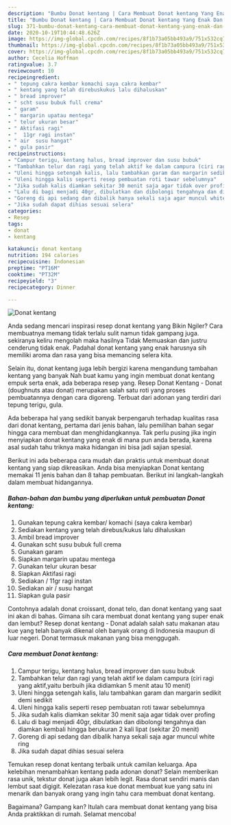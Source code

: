 ```yaml
---
description: "Bumbu Donat kentang | Cara Membuat Donat kentang Yang Enak Dan Mudah"
title: "Bumbu Donat kentang | Cara Membuat Donat kentang Yang Enak Dan Mudah"
slug: 371-bumbu-donat-kentang-cara-membuat-donat-kentang-yang-enak-dan-mudah
date: 2020-10-19T10:44:48.626Z
image: https://img-global.cpcdn.com/recipes/8f1b73a05bb493a9/751x532cq70/donat-kentang-foto-resep-utama.jpg
thumbnail: https://img-global.cpcdn.com/recipes/8f1b73a05bb493a9/751x532cq70/donat-kentang-foto-resep-utama.jpg
cover: https://img-global.cpcdn.com/recipes/8f1b73a05bb493a9/751x532cq70/donat-kentang-foto-resep-utama.jpg
author: Cecelia Hoffman
ratingvalue: 3.7
reviewcount: 10
recipeingredient:
- " tepung cakra kembar komachi saya cakra kembar"
- " kentang yang telah direbuskukus lalu dihaluskan"
- " bread improver"
- " scht susu bubuk full crema"
- " garam"
- " margarin upatau mentega"
- " telur ukuran besar"
- " Aktifasi ragi"
- "  11gr ragi instan"
- " air  susu hangat"
- " gula pasir"
recipeinstructions:
- "Campur terigu, kentang halus, bread improver dan susu bubuk"
- "Tambahkan telur dan ragi yang telah aktif ke dalam campura (ciri ragi yang aktif,yaitu berbuih jika didiamkan 5 menit atau 10 menit)"
- "Uleni hingga setengah kalis, lalu tambahkan garam dan margarin sedikit demi sedikit"
- "Uleni hingga kalis seperti resep pembuatan roti tawar sebelumnya"
- "Jika sudah kalis diamkan sekitar 30 menit saja agar tidak over profing"
- "Lalu di bagi menjadi 40gr, dibulatkan dan dibolongi tengahnya dan diamkan kembali hingga berukuran 2 kali lipat (sekitar 20 menit)"
- "Goreng di api sedang dan dibalik hanya sekali saja agar muncul white ring"
- "Jika sudah dapat dihias sesuai selera"
categories:
- Resep
tags:
- donat
- kentang

katakunci: donat kentang 
nutrition: 194 calories
recipecuisine: Indonesian
preptime: "PT16M"
cooktime: "PT32M"
recipeyield: "3"
recipecategory: Dinner

---
```



![Donat kentang](https://img-global.cpcdn.com/recipes/8f1b73a05bb493a9/751x532cq70/donat-kentang-foto-resep-utama.jpg)

Anda sedang mencari inspirasi resep donat kentang yang Bikin Ngiler? Cara membuatnya memang tidak terlalu sulit namun tidak gampang juga. sekiranya keliru mengolah maka hasilnya Tidak Memuaskan dan justru cenderung tidak enak. Padahal donat kentang yang enak harusnya sih memiliki aroma dan rasa yang bisa memancing selera kita.

Selain itu, donat kentang juga lebih bergizi karena mengandung tambahan kentang yang banyak Nah buat kamu yang ingin membuat donat kentang empuk serta enak, ada beberapa resep yang. Resep Donat Kentang - Donat (doughnuts atau donat) merupakan salah satu roti yang proses pembuatannya dengan cara digoreng. Terbuat dari adonan yang terdiri dari tepung terigu, gula.

Ada beberapa hal yang sedikit banyak berpengaruh terhadap kualitas rasa dari donat kentang, pertama dari jenis bahan, lalu pemilihan bahan segar hingga cara membuat dan menghidangkannya. Tak perlu pusing jika ingin menyiapkan donat kentang yang enak di mana pun anda berada, karena asal sudah tahu triknya maka hidangan ini bisa jadi sajian spesial.


Berikut ini ada beberapa cara mudah dan praktis untuk membuat donat kentang yang siap dikreasikan. Anda bisa menyiapkan Donat kentang memakai 11 jenis bahan dan 8 tahap pembuatan. Berikut ini langkah-langkah dalam membuat hidangannya.

<!--inarticleads1-->

##### Bahan-bahan dan bumbu yang diperlukan untuk pembuatan Donat kentang:

1. Gunakan  tepung cakra kembar/ komachi (saya cakra kembar)
1. Sediakan  kentang yang telah direbus/kukus lalu dihaluskan
1. Ambil  bread improver
1. Gunakan  scht susu bubuk full crema
1. Gunakan  garam
1. Siapkan  margarin upatau mentega
1. Gunakan  telur ukuran besar
1. Siapkan  Aktifasi ragi
1. Sediakan  / 11gr ragi instan
1. Sediakan  air / susu hangat
1. Siapkan  gula pasir


Contohnya adalah donat croissant, donat telo, dan donat kentang yang saat ini akan di bahas. Gimana sih cara membuat donat kentang yang super enak dan lembut? Resep donat kentang - Donat adalah salah satu makanan atau kue yang telah banyak dikenal oleh banyak orang di Indonesia maupun di luar negeri. Donat termasuk makanan yang bisa menggugah. 

<!--inarticleads2-->

##### Cara membuat Donat kentang:

1. Campur terigu, kentang halus, bread improver dan susu bubuk
1. Tambahkan telur dan ragi yang telah aktif ke dalam campura (ciri ragi yang aktif,yaitu berbuih jika didiamkan 5 menit atau 10 menit)
1. Uleni hingga setengah kalis, lalu tambahkan garam dan margarin sedikit demi sedikit
1. Uleni hingga kalis seperti resep pembuatan roti tawar sebelumnya
1. Jika sudah kalis diamkan sekitar 30 menit saja agar tidak over profing
1. Lalu di bagi menjadi 40gr, dibulatkan dan dibolongi tengahnya dan diamkan kembali hingga berukuran 2 kali lipat (sekitar 20 menit)
1. Goreng di api sedang dan dibalik hanya sekali saja agar muncul white ring
1. Jika sudah dapat dihias sesuai selera


Temukan resep donat kentang terbaik untuk camilan keluarga. Apa kelebihan menambahkan kentang pada adonan donat? Selain memberikan rasa unik, tekstur donat juga akan lebih legit. Rasa donat sendiri manis dan lembut saat digigit. Kelezatan rasa kue donat membuat kue yang satu ini menarik dan banyak orang yang ingin tahu cara membuat donat kentang. 

Bagaimana? Gampang kan? Itulah cara membuat donat kentang yang bisa Anda praktikkan di rumah. Selamat mencoba!
